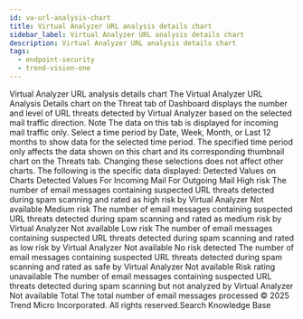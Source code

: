 ```yaml
---
id: va-url-analysis-chart
title: Virtual Analyzer URL analysis details chart
sidebar_label: Virtual Analyzer URL analysis details chart
description: Virtual Analyzer URL analysis details chart
tags:
  - endpoint-security
  - trend-vision-one
---
```


 Virtual Analyzer URL analysis details chart The Virtual Analyzer URL Analysis Details chart on the Threat tab of Dashboard displays the number and level of URL threats detected by Virtual Analyzer based on the selected mail traffic direction. Note The data on this tab is displayed for incoming mail traffic only. Select a time period by Date, Week, Month, or Last 12 months to show data for the selected time period. The specified time period only affects the data shown on this chart and its corresponding thumbnail chart on the Threats tab. Changing these selections does not affect other charts. The following is the specific data displayed: Detected Values on Charts Detected Values For Incoming Mail For Outgoing Mail High risk The number of email messages containing suspected URL threats detected during spam scanning and rated as high risk by Virtual Analyzer Not available Medium risk The number of email messages containing suspected URL threats detected during spam scanning and rated as medium risk by Virtual Analyzer Not available Low risk The number of email messages containing suspected URL threats detected during spam scanning and rated as low risk by Virtual Analyzer Not available No risk detected The number of email messages containing suspected URL threats detected during spam scanning and rated as safe by Virtual Analyzer Not available Risk rating unavailable The number of email messages containing suspected URL threats detected during spam scanning but not analyzed by Virtual Analyzer Not available Total The total number of email messages processed © 2025 Trend Micro Incorporated. All rights reserved.Search Knowledge Base